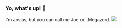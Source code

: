 ### Yo, what's up! 👋

<!--
**megazordcarioca/megazordcarioca** is a ✨ _special_ ✨ repository because its `README.md` (this file) appears on your GitHub profile.

Here are some ideas to get you started:

- 🔭 I’m currently working on ...
- 🌱 I’m currently learning ...
- 👯 I’m looking to collaborate on ...
- 🤔 I’m looking for help with ...
- 💬 Ask me about ...
- 📫 How to reach me: ...
- 😄 Pronouns: ...
- ⚡ Fun fact: ...
-->
I'm Josias, but you can call me Joe or...Megazord.
<img src = "https://www.google.com/url?sa=i&url=https%3A%2F%2Ftenor.com%2Fview%2Fserial-experiments-lain-yasuo-iwakura-anime-gif-11578018&psig=AOvVaw1UPS0sKVU97vjsKDRhdZBF&ust=1652021241417000&source=images&cd=vfe&ved=0CAwQjRxqFwoTCLiUgO3QzfcCFQAAAAAdAAAAABAp">

